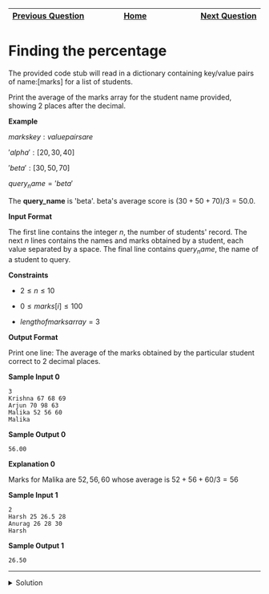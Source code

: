 | <img width=1000>[Previous Question](https://github.com/Kevin-Lago/python-hackerrank-solutions/tree/main/src/basic_data_types/nested_lists)</img> | <img width=1000>[Home](https://github.com/Kevin-Lago/python-hackerrank-solutions)</img> | <img width=1000>[Next Question](https://github.com/Kevin-Lago/python-hackerrank-solutions/tree/main/src/basic_data_types/lists)</img> |
|:---|:---:|---:|

# Finding the percentage

The provided code stub will read in a dictionary containing key/value pairs of name:[marks] for a list of students.

Print the average of the marks array for the student name provided, showing 2 places after the decimal.

__Example__

$marks key: value pairs are$

$'alpha': [20, 30, 40]$

$'beta': [30, 50, 70]$

$query_name = 'beta'$

The __query_name__ is 'beta'. beta's average score is $(30 + 50 + 70) / 3 = 50.0$.

__Input Format__

The first line contains the integer $n$, the number of students' record. The next $n$ lines contains the names and marks obtained by a student, each value separated by a space. The final line contains $query_name$, the name of a student to query.

__Constraints__

- $2 \le n \le 10$

- $0 \le marks[i] \le 100$

- $length of marks array = 3$

__Output Format__

Print one line: The average of the marks obtained by the particular student correct to 2 decimal places.

__Sample Input 0__

```
3
Krishna 67 68 69
Arjun 70 98 63
Malika 52 56 60
Malika
```

__Sample Output 0__

```
56.00
```

__Explanation 0__

Marks for Malika are ${52, 56, 60}$ whose average is $52 + 56 + 60 / 3 = 56$

__Sample Input 1__

```
2
Harsh 25 26.5 28
Anurag 26 28 30
Harsh
```

__Sample Output 1__

```
26.50
```

---

<details><summary>Solution</summary>
    
```python

```
</details>
